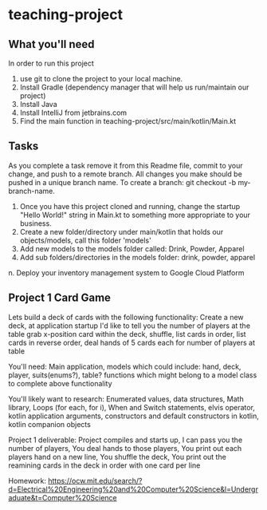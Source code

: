 # teaching-project

## What you'll need
In order to run this project
1. use git to clone the project to your local machine.
2. Install Gradle (dependency manager that will help us run/maintain our project)
3. Install Java
4. Install IntelliJ from jetbrains.com
5. Find the main function in teaching-project/src/main/kotlin/Main.kt

## Tasks
As you complete a task remove it from this Readme file, commit to your change, and push to a remote branch.
All changes you make should be pushed in a unique branch name. 
To create a branch: git checkout -b my-branch-name.

1. Once you have this project cloned and running, change the startup "Hello World!" 
string in Main.kt to something more appropriate to your business.
2. Create a new folder/directory under main/kotlin that holds our objects/models, call this folder 'models'
3. Add new models to the models folder called: Drink, Powder, Apparel
4. Add sub folders/directories in the models folder: drink, powder, apparel

n. Deploy your inventory management system to Google Cloud Platform


## Project 1 Card Game
Lets build a deck of cards with the following functionality:
Create a new deck,
at application startup I'd like to tell you the number of players at the table 
grab x-position card within the deck, 
shuffle, 
list cards in order, 
list cards in reverse order,
deal hands of 5 cards each for number of players at table

You'll need:
Main application, 
models which could include: hand, deck, player, suits(enums?), table?
functions which might belong to a model class to complete above functionality

You'll likely want to research:
Enumerated values, 
data structures,
Math library,
Loops (for each, for i),
When and Switch statements,
elvis operator,
kotlin application arguments,
constructors and default constructors in kotlin,
kotlin companion objects

Project 1 deliverable:
Project compiles and starts up,
I can pass you the number of players,
You deal hands to those players, 
You print out each players hand on a new line, 
You shuffle the deck, 
You print out the reamining cards in the deck in order with one card per line

Homework:
https://ocw.mit.edu/search/?d=Electrical%20Engineering%20and%20Computer%20Science&l=Undergraduate&t=Computer%20Science
